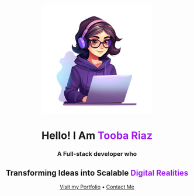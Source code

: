 <div style={backgroud-color:"black";}>
  <p align="center">
  <img src="female-developer-background_665280-9650-transformed-removebg-preview (1).png" alt="Banner with Tooba Riaz" width="300"/>
</p>

<h1 align="center">Hello! I Am <span style="color: #A020F0;">Tooba Riaz</span></h1>
<h3 align="center">A Full-stack developer who</h3>
<h2 align="center">Transforming Ideas into Scalable <span style="color: #A020F0;">Digital Realities</span></h2>

<p align="center">
  <a href="https://tr-portfolio-five.vercel.app/">Visit my Portfolio</a> • 
  <a href="mailto:toobariaztr23@gmail.com">Contact Me</a>
</p>

</div>

